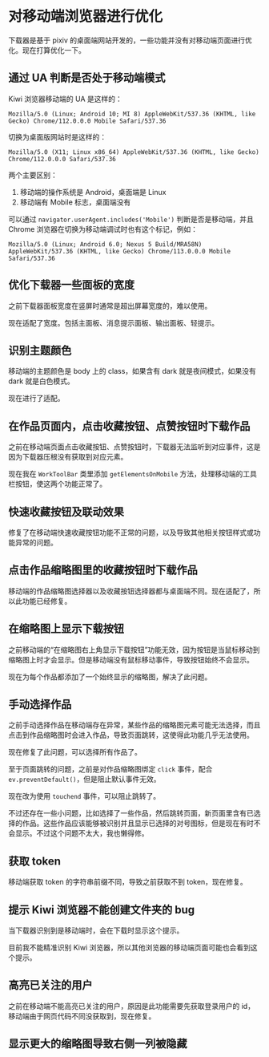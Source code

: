 # 对移动端浏览器进行优化

下载器是基于 pixiv 的桌面端网站开发的，一些功能并没有对移动端页面进行优化。现在打算优化一下。

## 通过 UA 判断是否处于移动端模式

Kiwi 浏览器移动端的 UA 是这样的：

```
Mozilla/5.0 (Linux; Android 10; MI 8) AppleWebKit/537.36 (KHTML, like Gecko) Chrome/112.0.0.0 Mobile Safari/537.36
```

切换为桌面版网站时是这样的：

```
Mozilla/5.0 (X11; Linux x86_64) AppleWebKit/537.36 (KHTML, like Gecko) Chrome/112.0.0.0 Safari/537.36
```

两个主要区别：
1. 移动端的操作系统是 Android，桌面端是 Linux
2. 移动端有 Mobile 标志，桌面端没有

可以通过 `navigator.userAgent.includes('Mobile')` 判断是否是移动端，并且 Chrome 浏览器在切换为移动端调试时也有这个标记，例如：

```
Mozilla/5.0 (Linux; Android 6.0; Nexus 5 Build/MRA58N) AppleWebKit/537.36 (KHTML, like Gecko) Chrome/113.0.0.0 Mobile Safari/537.36
```

## 优化下载器一些面板的宽度

之前下载器面板宽度在竖屏时通常是超出屏幕宽度的，难以使用。

现在适配了宽度。包括主面板、消息提示面板、输出面板、轻提示。

## 识别主题颜色

移动端的主题颜色是 body 上的 class，如果含有 dark 就是夜间模式，如果没有 dark 就是白色模式。

现在进行了适配。

## 在作品页面内，点击收藏按钮、点赞按钮时下载作品

之前在移动端页面点击收藏按钮、点赞按钮时，下载器无法监听到对应事件，这是因为下载器压根没有获取到对应元素。

现在我在 `WorkToolBar` 类里添加 `getElementsOnMobile` 方法，处理移动端的工具栏按钮，使这两个功能正常了。

## 快速收藏按钮及联动效果

修复了在移动端快速收藏按钮功能不正常的问题，以及导致其他相关按钮样式或功能异常的问题。

## 点击作品缩略图里的收藏按钮时下载作品

移动端的作品缩略图选择器以及收藏按钮选择器都与桌面端不同。现在适配了，所以此功能已经修复。

## 在缩略图上显示下载按钮

之前移动端的“在缩略图右上角显示下载按钮”功能无效，因为按钮是当鼠标移动到缩略图上时才会显示。但是移动端没有鼠标移动事件，导致按钮始终不会显示。

现在为每个作品都添加了一个始终显示的缩略图，解决了此问题。

## 手动选择作品

之前手动选择作品在移动端存在异常，某些作品的缩略图元素可能无法选择，而且点击到作品缩略图时会进入作品，导致页面跳转，这使得此功能几乎无法使用。

现在修复了此问题，可以选择所有作品了。

至于页面跳转的问题，之前是对作品缩略图绑定 `click` 事件，配合 `ev.preventDefault()`，但是阻止默认事件无效。

现在改为使用 `touchend` 事件，可以阻止跳转了。

不过还存在一些小问题，比如选择了一些作品，然后跳转页面，新页面里含有已选择的作品。这些作品应该能够被识别并且显示已选择的对号图标，但是现在有时不会显示。不过这个问题不太大，我也懒得修。

## 获取 token

移动端获取 token 的字符串前缀不同，导致之前获取不到 token，现在修复。

## 提示 Kiwi 浏览器不能创建文件夹的 bug

当下载器识别到是移动端时，会在下载时显示这个提示。

目前我不能精准识别 Kiwi 浏览器，所以其他浏览器的移动端页面可能也会看到这个提示。

## 高亮已关注的用户

之前在移动端不能高亮已关注的用户，原因是此功能需要先获取登录用户的 id，移动端由于网页代码不同没获取到，现在修复。

## 显示更大的缩略图导致右侧一列被隐藏

